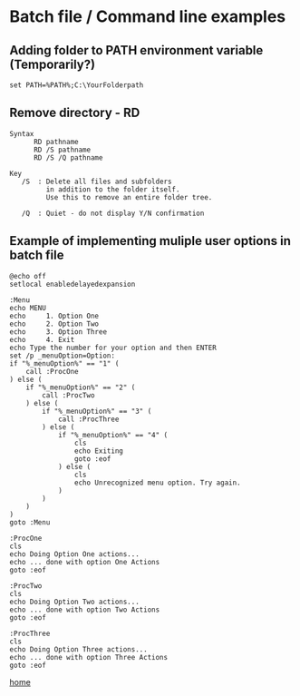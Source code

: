 # Batch file / Command line examples

## Adding folder to PATH environment variable (Temporarily?)
`set PATH=%PATH%;C:\YourFolderpath`

## Remove directory - RD
```
Syntax
      RD pathname
      RD /S pathname
      RD /S /Q pathname
   
Key
   /S  : Delete all files and subfolders
         in addition to the folder itself.
         Use this to remove an entire folder tree.

   /Q  : Quiet - do not display Y/N confirmation
```
   
## Example of implementing muliple user options in batch file
```
@echo off
setlocal enabledelayedexpansion

:Menu
echo MENU
echo     1. Option One
echo     2. Option Two
echo     3. Option Three
echo     4. Exit
echo Type the number for your option and then ENTER
set /p _menuOption=Option: 
if "%_menuOption%" == "1" (
    call :ProcOne
) else (
    if "%_menuOption%" == "2" (
        call :ProcTwo
    ) else (
        if "%_menuOption%" == "3" (
            call :ProcThree
        ) else (
            if "%_menuOption%" == "4" (
				cls
                echo Exiting
                goto :eof
            ) else (
				cls
                echo Unrecognized menu option. Try again.
            )
        )
    )
)
goto :Menu

:ProcOne
cls
echo Doing Option One actions...
echo ... done with option One Actions
goto :eof

:ProcTwo
cls
echo Doing Option Two actions...
echo ... done with option Two Actions
goto :eof

:ProcThree
cls
echo Doing Option Three actions...
echo ... done with option Three Actions
goto :eof
```

[home](/jason-notes)<br>